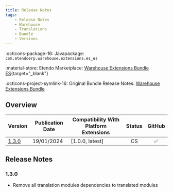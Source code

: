 ```yaml
---
title: Release Notes
tags:
    - Release Notes
    - Warehouse
    - Translations
    - Bundle
    - Versions
---
```


:octicons-package-16: Javapackage: `com.etendoerp.warehouse.extensions.es_es`

:material-store: Etendo Marketplace:  [Warehouse Extensions Bundle ES](https://marketplace.etendo.cloud/?#/product-details?module=BAE67A5B5BC4496D9B1CA002BBCDC80E){target="_blank"}

:octicons-project-symlink-16: Original Bundle Release Notes: [Warehouse Extensions Bundle](/whats-new/release-notes/etendo-classic/bundles/warehouse-extensions/release-notes/)

## Overview

| Version | Publication Date | Compatibility With Platform Extensions | Status | GitHub |
| ---     |       ---        |                  ---                    | :----: | :----: |
| [1.3.0](#130) | 19/01/2024 | [1.0.0, latest] | CS | :white_check_mark: |

## Release Notes
### 1.3.0
- Remove all translation modules dependencies to translated modules